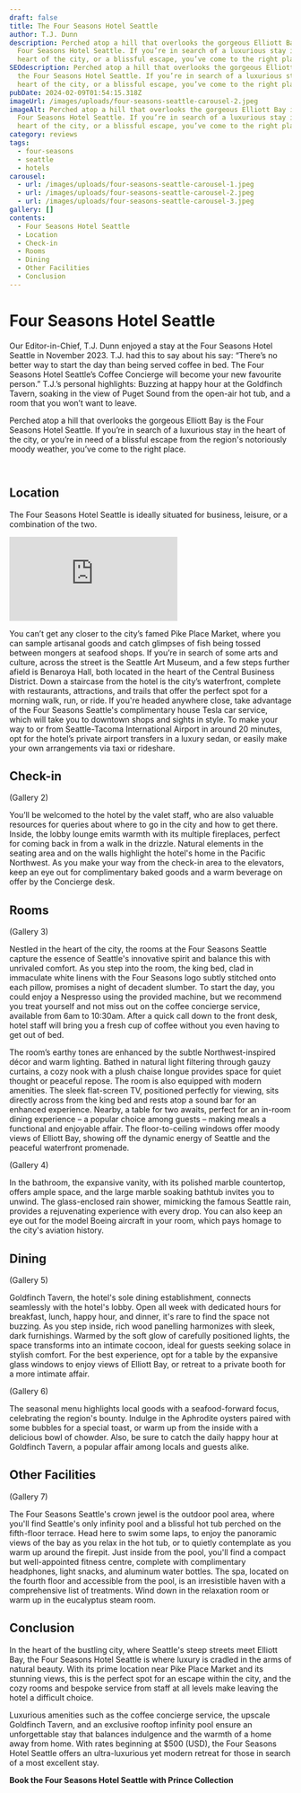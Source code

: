 ```yaml
---
draft: false
title: The Four Seasons Hotel Seattle
author: T.J. Dunn
description: Perched atop a hill that overlooks the gorgeous Elliott Bay is the
  Four Seasons Hotel Seattle. If you’re in search of a luxurious stay in the
  heart of the city, or a blissful escape, you’ve come to the right place.
SEOdescription: Perched atop a hill that overlooks the gorgeous Elliott Bay is
  the Four Seasons Hotel Seattle. If you’re in search of a luxurious stay in the
  heart of the city, or a blissful escape, you’ve come to the right place.
pubDate: 2024-02-09T01:54:15.318Z
imageUrl: /images/uploads/four-seasons-seattle-carousel-2.jpeg
imageAlt: Perched atop a hill that overlooks the gorgeous Elliott Bay is the
  Four Seasons Hotel Seattle. If you’re in search of a luxurious stay in the
  heart of the city, or a blissful escape, you’ve come to the right place.
category: reviews
tags:
  - four-seasons
  - seattle
  - hotels
carousel:
  - url: /images/uploads/four-seasons-seattle-carousel-1.jpeg
  - url: /images/uploads/four-seasons-seattle-carousel-2.jpeg
  - url: /images/uploads/four-seasons-seattle-carousel-3.jpeg
gallery: []
contents:
  - Four Seasons Hotel Seattle
  - Location
  - Check-in
  - Rooms
  - Dining
  - Other Facilities
  - Conclusion
---
```

# Four Seasons Hotel Seattle

Our Editor-in-Chief, T.J. Dunn enjoyed a stay at the Four Seasons Hotel Seattle in November 2023. T.J. had this to say about his say: “There’s no better way to start the day than being served coffee in bed. The Four Seasons Hotel Seattle’s Coffee Concierge will become your new favourite person.” T.J.’s personal highlights: Buzzing at happy hour at the Goldfinch Tavern, soaking in the view of Puget Sound from the open-air hot tub, and a room that you won’t want to leave.

Perched atop a hill that overlooks the gorgeous Elliott Bay is the Four Seasons Hotel Seattle. If you’re in search of a luxurious stay in the heart of the city, or you’re in need of a blissful escape from the region's notoriously moody weather, you’ve come to the right place.

<div class="row row-cols-1 row-cols-lg-2 g-3 py-3 px-0">
   <div class="col">
    <figure>
      <img class="grid-image" src="/images/uploads/four-seasons-seattle-1.jpeg" alt="" />
    </figure>
  </div>
  <div class="col">
    <figure>
      <img class="grid-image" src="/images/uploads/four-seasons-seattle-2.jpeg" alt="" />
    </figure>
  </div>
</div>

## Location

The Four Seasons Hotel Seattle is ideally situated for business, leisure, or a combination of the two.

<iframe src="https://www.google.com/maps/embed?pb=!1m14!1m8!1m3!1d10759.80929808083!2d-122.3392357!3d47.6076167!3m2!1i1024!2i768!4f13.1!3m3!1m2!1s0x54906ab240b670b1%3A0x4d5c37f6622a3056!2sFour%20Seasons%20Hotel%20Seattle!5e0!3m2!1sen!2sca!4v1709679369254!5m2!1sen!2sca" style="border:0;" allowfullscreen="" loading="lazy" referrerpolicy="no-referrer-when-downgrade"></iframe>

You can’t get any closer to the city’s famed Pike Place Market, where you can sample artisanal goods and catch glimpses of fish being tossed between mongers at seafood shops. If you’re in search of some arts and culture, across the street is the Seattle Art Museum, and a few steps further afield is Benaroya Hall, both located in the heart of the Central Business District. Down a staircase from the hotel is the city’s waterfront, complete with restaurants, attractions, and trails that offer the perfect spot for a morning walk, run, or ride. If you're headed anywhere close, take advantage of the Four Seasons Seattle's complimentary house Tesla car service, which will take you to downtown shops and sights in style. To make your way to or from Seattle-Tacoma International Airport in around 20 minutes, opt for the hotel’s private airport transfers in a luxury sedan, or easily make your own arrangements via taxi or rideshare.

## Check-in

(Gallery 2)

You’ll be welcomed to the hotel by the valet staff, who are also valuable resources for queries about where to go in the city and how to get there. Inside, the lobby lounge emits warmth with its multiple fireplaces, perfect for coming back in from a walk in the drizzle. Natural elements in the seating area and on the walls highlight the hotel's home in the Pacific Northwest. As you make your way from the check-in area to the elevators, keep an eye out for complimentary baked goods and a warm beverage on offer by the Concierge desk.

## Rooms

(Gallery 3)

Nestled in the heart of the city, the rooms at the Four Seasons Seattle capture the essence of Seattle's innovative spirit and balance this with unrivaled comfort. As you step into the room, the king bed, clad in immaculate white linens with the Four Seasons logo subtly stitched onto each pillow, promises a night of decadent slumber. To start the day, you could enjoy a Nespresso using the provided machine, but we recommend you treat yourself and not miss out on the coffee concierge service, available from 6am to 10:30am. After a quick call down to the front desk, hotel staff will bring you a fresh cup of coffee without you even having to get out of bed.

The room’s earthy tones are enhanced by the subtle Northwest-inspired décor and warm lighting. Bathed in natural light filtering through gauzy curtains, a cozy nook with a plush chaise longue provides space for quiet thought or peaceful repose. The room is also equipped with modern amenities. The sleek flat-screen TV, positioned perfectly for viewing, sits directly across from the king bed and rests atop a sound bar for an enhanced experience. Nearby, a table for two awaits, perfect for an in-room dining experience – a popular choice among guests – making meals a functional and enjoyable affair. The floor-to-ceiling windows offer moody views of Elliott Bay, showing off the dynamic energy of Seattle and the peaceful waterfront promenade.

(Gallery 4)

In the bathroom, the expansive vanity, with its polished marble countertop, offers ample space, and the large marble soaking bathtub invites you to unwind. The glass-enclosed rain shower, mimicking the famous Seattle rain, provides a rejuvenating experience with every drop. You can also keep an eye out for the model Boeing aircraft in your room, which pays homage to the city's aviation history.

## Dining

(Gallery 5)

Goldfinch Tavern, the hotel's sole dining establishment, connects seamlessly with the hotel's lobby. Open all week with dedicated hours for breakfast, lunch, happy hour, and dinner, it's rare to find the space not buzzing. As you step inside, rich wood panelling harmonizes with sleek, dark furnishings. Warmed by the soft glow of carefully positioned lights, the space transforms into an intimate cocoon, ideal for guests seeking solace in stylish comfort. For the best experience, opt for a table by the expansive glass windows to enjoy views of Elliott Bay, or retreat to a private booth for a more intimate affair.

(Gallery 6)

The seasonal menu highlights local goods with a seafood-forward focus, celebrating the region's bounty. Indulge in the Aphrodite oysters paired with some bubbles for a special toast, or warm up from the inside with a delicious bowl of chowder. Also, be sure to catch the daily happy hour at Goldfinch Tavern, a popular affair among locals and guests alike. 

## Other Facilities

(Gallery 7)

The Four Seasons Seattle's crown jewel is the outdoor pool area, where you'll find Seattle's only infinity pool and a blissful hot tub perched on the fifth-floor terrace. Head here to swim some laps, to enjoy the panoramic views of the bay as you relax in the hot tub, or to quietly contemplate as you warm up around the firepit. Just inside from the pool, you'll find a compact but well-appointed fitness centre, complete with complimentary headphones, light snacks, and aluminum water bottles. The spa, located on the fourth floor and accessible from the pool, is an irresistible haven with a comprehensive list of treatments. Wind down in the relaxation room or warm up in the eucalyptus steam room. 

## Conclusion

In the heart of the bustling city, where Seattle's steep streets meet Elliott Bay, the Four Seasons Hotel Seattle is where luxury is cradled in the arms of natural beauty. With its prime location near Pike Place Market and its stunning views, this is the perfect spot for an escape within the city, and the cozy rooms and bespoke service from staff at all levels make leaving the hotel a difficult choice.

Luxurious amenities such as the coffee concierge service, the upscale Goldfinch Tavern, and an exclusive rooftop infinity pool ensure an unforgettable stay that balances indulgence and the warmth of a home away from home. With rates beginning at $500 (USD), the Four Seasons Hotel Seattle offers an ultra-luxurious yet modern retreat for those in search of a most excellent stay.

**Book the Four Seasons Hotel Seattle with Prince Collection**
